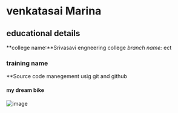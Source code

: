 # venkatasai Marina
## educational details 
**college name:**Srivasavi engneering college
*branch name:* ect
### training name
**Source code manegement usig git and github
#### my dream bike ####                                                                                                                                                              
![image](https://images.moneycontrol.com/static-mcnews/2018/12/Yamaha_RX_100.jpg)
